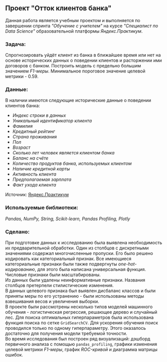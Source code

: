 ## Проект "Отток клиентов банка"
Данная работа является учебным проектом и выполняется по завершении спринта _"Обучение с учителем"_ на курсе _"Специалист по Data Science"_ образовательной платформы _Яндекс.Практикум_.   
### Задача:
Спрогнозировать уйдёт клиент из банка в ближайшее время или нет на основе исторических данных о поведении клиентов и расторжении ими договоров с банком. Построить модель с предельно большим значением _F1-меры_. Минимальное пороговое значение целевой метрики - 0.59.
### Данные:
В наличии имеются следующие исторические данные о поведении клиентов банка:  
- _Индекс строки в данных_
- _Уникальный идентификатор клиента_
- _Фамилия_
- _Кредитный рейтинг_
- _Страна проживания_
- _Пол_
- _Возраст_
- _Сколько лет человек является клиентом банка_
- _Баланс на счёте_
- _Количество продуктов банка, используемых клиентом_
- _Наличие кредитной карты_
- _Активность клиента_
- _Предполагаемая зарплата_
- _Факт ухода клиента_

Источник: [Яндекс.Практикум](https://practicum.yandex.ru/data-scientist/)
### Используемые библиотеки:
*Pandas, NumPy, String, Scikit-learn, Pandas Profiling, Plotly*
### Сделано:
При подготовке данных к исследованию была выявлена необходимость их предварительной обработки. Один из столбцов с дискретными значениями содержал многочисленные пропуски. Его было решено кодировать как категориальный признак. Все имеющиеся категориальные признаки были также подвергнуты _one-hot-кодированию_, для этого была написана универсальная функция. Числовые признаки были масштабированы.  
Из данных были удалены неинформативные признаки. Названия столбцов претерпели стилистические изменения.  
В данных целевого признака был выявлен дисбаланс классов и были приняты меры по его устранению - были использованы методы взвешивания весов и увеличения выборки.   
В проекте были рассмотрены несколько типов моделей машинного обучения - логистическая регрессия, решающее дерево и случайный лес. Для поиска оптимальных гиперпараметров была использована функция поиска по сетке `GridSearchCV`. Для ускорения обучения поиск проводился только по одному гиперпараметру. Этого оказалось достаточно для получения модели требуемой точности.   
Во время исследования был построен ряд визуализаций: дэшборд первичного анализа с помощью `pandas_profiling`, графики изменения целевой метрики _F1-меры_, график _ROC-кривой_ и диаграмма матрицы ошибок.
